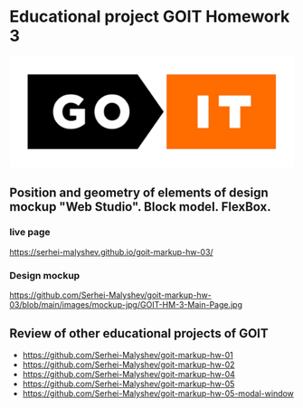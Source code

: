 # Educational project GOIT Homework 3

<div align="center">
	<img src="https://raw.githubusercontent.com/Serhei-Malyshev/goit-markup-hw-03/main/images/github-readme/goit-logo-596.png" width="596"/>
</div>

## Position and geometry of elements of design mockup "Web Studio". Block model. FlexBox.

### live page

https://serhei-malyshev.github.io/goit-markup-hw-03/

### Design mockup

https://github.com/Serhei-Malyshev/goit-markup-hw-03/blob/main/images/mockup-jpg/GOIT-HM-3-Main-Page.jpg

## Review of other educational projects of GOIT

* https://github.com/Serhei-Malyshev/goit-markup-hw-01
* https://github.com/Serhei-Malyshev/goit-markup-hw-02
* https://github.com/Serhei-Malyshev/goit-markup-hw-04
* https://github.com/Serhei-Malyshev/goit-markup-hw-05
* https://github.com/Serhei-Malyshev/goit-markup-hw-05-modal-window
